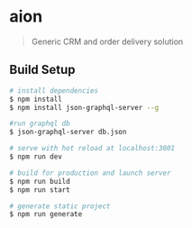 # aion

> Generic CRM and order delivery solution 

## Build Setup

``` bash
# install dependencies
$ npm install
$ npm install json-graphql-server --g

#run graphql db
$ json-graphql-server db.json

# serve with hot reload at localhost:3001
$ npm run dev

# build for production and launch server
$ npm run build
$ npm run start

# generate static project
$ npm run generate
```
